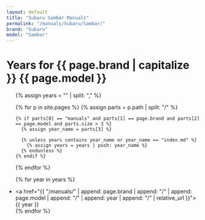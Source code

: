 ```yaml
---
layout: default
title: "Subaru Sambar Manuals"
permalink: "/manuals/Subaru/Sambar/"
brand: "Subaru"
model: "Sambar"
---
```


# Years for {{ page.brand | capitalize }} {{ page.model }}
<ul>
  {% assign years = "" | split: "," %}

  {% for p in site.pages %}
    {% assign parts = p.path | split: "/" %}

    {% if parts[0] == "manuals" and parts[1] == page.brand and parts[2] == page.model and parts.size > 3 %}
      {% assign year_name = parts[3] %}

      {% unless years contains year_name or year_name == "index.md" %}
        {% assign years = years | push: year_name %}
      {% endunless %}
    {% endif %}
  {% endfor %}

  {% for year in years %}
    <li><a href="{{ "/manuals/" | append: page.brand | append: "/" | append: page.model | append: "/" | append: year | append: "/" | relative_url }}">{{ year }}</a></li>
  {% endfor %}
</ul>